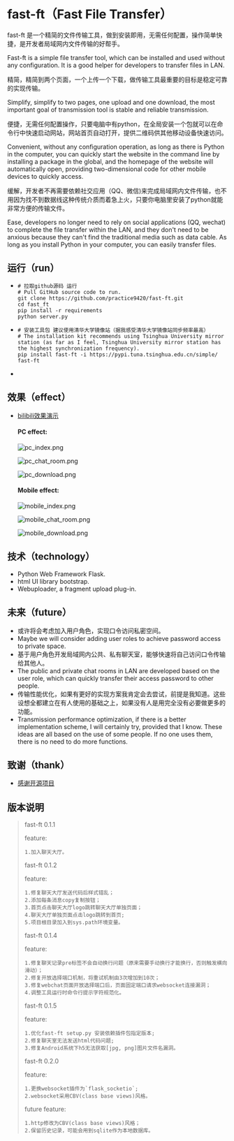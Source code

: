 # fast-ft（Fast File Transfer）

fast-ft 是一个精简的文件传输工具，做到安装即用，无需任何配置，操作简单快捷，是开发者局域网内文件传输的好帮手。

Fast-ft is a simple file transfer tool, which can be installed and used without any configuration. It is a good helper for developers to transfer files in LAN.

精简，精简到两个页面，一个上传一个下载，做传输工具最重要的目标是稳定可靠的实现传输。

Simplify, simplify to two pages, one upload and one download, the most important goal of transmission tool is stable and reliable transmission.

便捷，无需任何配置操作，只要电脑中有python，在全局安装一个包就可以在命令行中快速启动网站，网站首页自动打开，提供二维码供其他移动设备快速访问。

Convenient, without any configuration operation, as long as there is Python in the computer, you can quickly start the website in the command line by installing a package in the global, and the homepage of the website will automatically open, providing two-dimensional code for other mobile devices to quickly access.

缓解，开发者不再需要依赖社交应用（QQ、微信)来完成局域网内文件传输，也不用因为找不到数据线这种传统介质而着急上火，只要你电脑里安装了python就能非常方便的传输文件。

Ease, developers no longer need to rely on social applications (QQ, wechat) to complete the file transfer within the LAN, and they don't need to be anxious because they can't find the traditional media such as data cable. As long as you install Python in your computer, you can easily transfer files.




## 运行（run）

* ```shell
  # 拉取github源码 运行
  # Pull GitHub source code to run.
  git clone https://github.com/practice9420/fast-ft.git
  cd fast_ft
  pip install -r requirements
  python server.py
  ```

* ```shell
  # 安装工具包 建议使用清华大学镜像站（据我感受清华大学镜像站同步频率最高）
  # The installation kit recommends using Tsinghua University mirror station (as far as I feel, Tsinghua University mirror station has the highest synchronization frequency).
  pip install fast-ft -i https://pypi.tuna.tsinghua.edu.cn/simple/
  fast-ft
  ```

* 



## 效果（effect）

* [bilibili效果演示](https://www.bilibili.com/video/BV1SK4y1D7Zt)

  #### PC effect:
  
  ![pc_index.png](./images/pc_index.png)
  
  ![pc_chat_room.png](./images/pc_chat_room.png)
  
  ![pc_download.png](./images/pc_download.png)

  #### Mobile effect:
  
  ![mobile_index.png](./images/mobile_index.png)
  
  ![mobile_chat_room.png](./images/mobile_chat_room.png)
  
  ![mobile_download.png](./images/mobile_download.png)
  




## 技术（technology）

* Python Web Framework Flask.
* html UI library bootstrap.
* Webuploader, a fragment upload plug-in.



## 未来（future）

* 或许将会考虑加入用户角色，实现口令访问私密空间。
* Maybe we will consider adding user roles to achieve password access to private space.
* 基于用户角色开发局域网内公共、私有聊天室，能够快速将自己访问口令传输给其他人。
* The public and private chat rooms in LAN are developed based on the user role, which can quickly transfer their access password to other people.
* 传输性能优化，如果有更好的实现方案我肯定会去尝试，前提是我知道。这些设想全都建立在有人使用的基础之上，如果没有人是用完全没有必要做更多的功能。
* Transmission performance optimization, if there is a better implementation scheme, I will certainly try, provided that I know. These ideas are all based on the use of some people. If no one uses them, there is no need to do more functions.

## 致谢（thank）

* [感谢开源项目](https://github.com/lsm1103/pyupload)

## 版本说明

> fast-ft 0.1.1
> 
> feature:
> ```
> 1.加入聊天大厅。
> ```
>
> fast-ft 0.1.2
> 
> feature:
> ```
> 1.修复聊天大厅发送代码后样式错乱；
> 2.添加每条消息copy复制按钮；
> 3.首页点击聊天大厅logo跳转聊天大厅单独页面；
> 4.聊天大厅单独页面点击logo跳转到首页;
> 5.项目根目录加入到sys.path环境变量。
> ```
>
> fast-ft 0.1.4
> 
> feature:
> ```
> 1.修复聊天记录pre标签不会自动换行问题（原来需要手动换行才能换行，否则触发横向滑动）；
> 2.修复开放选择端口机制，将重试机制由3次增加到10次；
> 3.修复webchat页面开放选择端口后，页面固定端口请求websocket连接漏洞；
> 4.调整工具运行时命令行提示字符规范化。
> ```
> 
> fast-ft 0.1.5
> 
> feature:
> ```
> 1.优化fast-ft setup.py 安装依赖插件包指定版本;
> 2.修复聊天室无法发送html代码问题;
> 3.修复Android系统下h5无法获取[jpg, png]图片文件名漏洞。
> ```
> 
> fast-ft 0.2.0
> 
> feature:
> ```
> 1.更换websocket插件为`flask_socketio`;
> 2.websocket采用CBV(class base views)风格。
> ```
>
> future feature:
> ```
> 1.http修改为CBV(class base views)风格；
> 2.保留历史记录，可能会用到sqlite作为本地数据库。
> ```
> 

